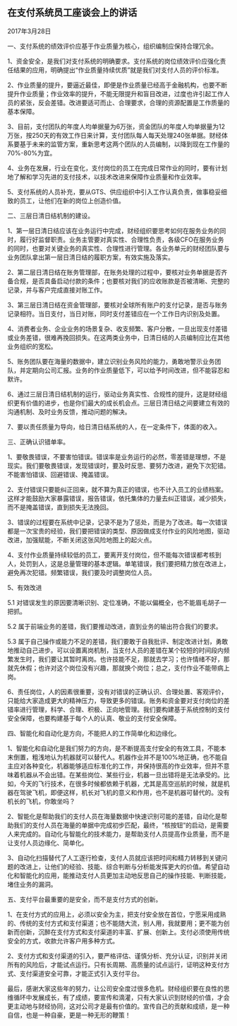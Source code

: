 ## 在支付系统员工座谈会上的讲话

2017年3月28日



一、支付系统的绩效评价应基于作业质量为核心，组织编制应保持合理冗余。

1、资金安全，是我们对支付系统的明确要求。支付系统的岗位绩效评价应强化责任结果的应用，明确提出“作业质量持续优质”就是我们对支付人员的评价标准。

2、作业质量的提升，要逼近最佳，即便是作业质量已经高于金融机构，也要不断提升作业质量；作业效率的提升，不能无限提升和盲目改进，过度也许引起工作人员的紧张，反会差错。改进要适可而止、合理要求，合理的资源配置是工作质量的基本保障。

3、目前，支付团队的年度人均单据量为6万张，资金团队的年度人均单据量为12万张，按250天的有效工作日来计算，支付团队每人每天处理240张单据。财经体系要基于未来的监管方案，重新思考这两个团队的人员编制，以降到现在工作量的70%-80%为宜。

4、业务在发展，行业在变化，支付岗位的员工在完成日常作业的同时，要有计划地了解和学习先进的支付技术，以技术改进来保障作业质量和作业效率。

5、支付系统的人员补充，要从GTS、供应组织中引入工作认真负责，做事稳妥细致的员工，让他们在新的岗位上创造价值。

二、三层日清日结机制的建设。

1、第一层日清日结应该在业务运行中完成，财经组织要思考如何在服务业务的同时，履行好监督职责。业务主管要对真实性、合理性负责，各级CFO在服务业务的同时，也要对关键业务的真实性、合理性进行管理。各业务单元的财经团队要与业务团队拿出第一层日清日结的履职方案，有效实施及落实。

2、第二层日清日结在账务管理部，在账务处理的过程中，要核对业务单据是否齐备合规，是否具备启动付款的条件；也要核对我们的应收账款是否被清晰、完整的记录，并与客户完成直接对账工作。

3、第三层日清日结在资金管理部，要核对全球所有账户的支付记录，是否与账务记录相符。当日支付，当日对账，同时支付差错应在一个工作日内识别及处置。

4、消费者业务、企业业务的场景复杂、收支频繁、客户分散，一旦出现支付差错或业务差错，很难再挽回损失。在这两类业务中，日清日结的人员编制应比在其他业务组织的宽松。

5、账务团队要在海量的数据中，建立识别业务风险的能力，勇敢地警示业务团队，并定期向公司汇报。业务的作业质量低下，可以给予时间改进，但不能容忍和默许。

6、通过三层日清日结机制的运行，驱动业务真实性、合规性的提升，这是财经组织更有价值的进步，也是你们最大的成长机会点。三层日清日结之间要建立有效的沟通机制、及时业务反馈，推动问题的解决。

7、要以责任质量为导向，给日清日结系统的人，在一定条件下，体面的收入。

三、正确认识错单率。

1、要敬畏错误，不要害怕错误。错误率是业务运行的必然，零差错是理想，不是现实。我们要敬畏错误，发现错误时，要及时反思、要努力改进，避免下次犯错。不能害怕错误、回避错误、掩盖错误。

2、支付错误只要能纠正回来，就不算为真正的错误，也不计入员工的业绩档案。这样才能鼓励大家暴露错误，报告错误，依托集体的力量去纠正错误，减少损失，而不是掩盖错误，直到损失无法挽回。

3、错误的过程要在系统中记录，记录不是为了惩处，而是为了改进。每一次错误都是一次宝贵的经验，我们要把错误的类型、原因做成支付作业的风险地图，驱动改进，加强赋能，不断关闭这张风险地图上的起火点。

4、支付作业质量持续较低的员工，要离开支付岗位，但不能每次错误都考核到人，处罚到人，这是总量管理的基本逻辑。单笔错误，我们要把精力放在改进上，避免再次犯错。频繁错误，我们要及时调整岗位人员。

5、有效改进

5.1 对错误发生的原因要清晰识别、定位准确，不能以偏概全，也不能眉毛胡子一把抓。

5.2 属于前端业务的差错，我们要推动改进，直到业务的输出符合我们的要求。

5.3 属于自己操作或能力不足的差错，我们要敢于自我批评、制定改进计划，勇敢地推动自己进步。可以设置离岗机制，当支付人员的差错在某个较短的时间段内频繁发生时，我们要让其暂时离岗。也许技能不足，那就去学习；也许情绪不好，那就先休假；也许对这个岗位没有兴趣，那就换个岗位；总之，支付作业不能带病上岗。

6、责任岗位，人的因素很重要，没有对错误的正确认识、合理处置、客观评价，只能给大家造成更大的精神压力，导致更多的错误。账务和资金要对支付岗位的差错率进行管理，科学、合理、积极、正向地管理。我们要构建基于系统控制的支付安全保障，也要构建基于每个人的认真、敬业的支付安全保障。

四、智能化和自动化是方向，不能把人的工作简单化和边缘化。

1、智能化和自动化是我们努力的方向，是不断提高支付安全的有效工具，不能本末倒置，粗浅地认为机器就可以替代人。机器作业并不是100%地正确，也不能自主应对各种变化，机器能够适应标准化的工作，并保持很高的作业效率，但并不意味着机器从不会出错。在某些岗位、某些行业，机器一旦出错将是无法承受的。比如，今天的飞行技术，在很多时候都依赖于机器，尤其是高空巡航的时候，就是机器在驾驶飞机，即便这样，机长对飞机的意义和作用，也不是机器可替代的。没有机长的飞机，你敢坐吗？

2、智能化是帮助我们的支付人员在海量数据中快速识别可能的差错，自动化是帮助我们的支付人员在海量的单据中完成初步匹配，最终，“核按钮”的启动，是需要人来完成的。自动化与智能化的技术能力，是帮助支付人员提高作业质量，而不是让支付人员边缘化、简单化。

3、自动化扫描替代了人工逐行检查，支付人员就应该把时间和精力转移到关键问题的改进上，让他们的经验、技能、综合判断与分析能发挥更大的价值。希望自动化和智能化的应用，能推动支付人员更加主动地反思自己的操作技能、判断技能，堵住业务的漏洞。

五、支付平台最重要的是安全，而不是支付方式的创新。

1、在支付方式的应用上，必须以安全为主，把支付安全放在首位，宁愿采用成熟的、传统的支付方式和支付渠道；也不能随大流，别人用，我就要用；更不能为创新而创新，沉醉在支付方式和支付渠道的丰富、扩展、创新上。支付必须使用传统安全的方式，收款允许客户用多种方式。

2、支付方式和支付渠道的引入，要严格评估、谨慎分析、充分认证，识别并关闭所有的风险后，才能试点运行。只有长周期、高质量的试点运行，证明这种支付方式、支付渠道安全可靠，才能正式引入支付平台。

最后，感谢大家这些年的努力，让公司安全度过很多危机。财经组织要在良性的思维循环中发展成长，有了成绩，要宣传和滴灌，只有大家认识到财经的价值，才会更主动地与财经协同，这对公司才是最有价值的。宣传自己的贡献和成绩，是一种自信，也是一种自豪，更是一种无形的鞭策！

